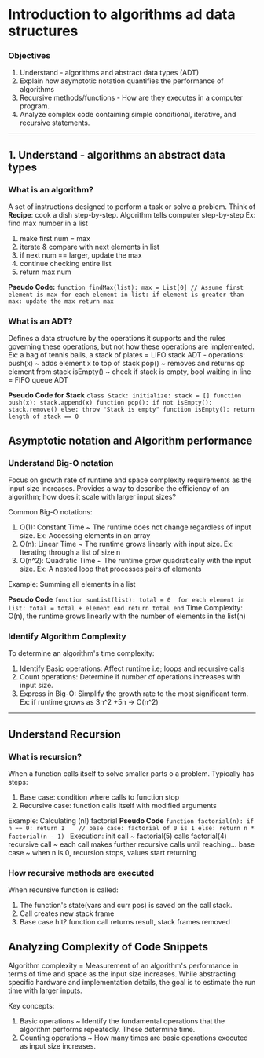 # Introduction to algorithms ad data structures

### Objectives

1. Understand - algorithms and abstract data types (ADT)
2. Explain how asymptotic notation quantifies the performance of algorithms
3. Recursive methods/functions - How are they executes in a computer program.
4. Analyze complex code containing simple conditional, iterative, and recursive statements.

---

## 1. Understand - algorithms an abstract data types

### What is an algorithm?

A set of instructions designed to perform a task or solve a problem.
Think of **Recipe**: cook a dish step-by-step. Algorithm tells computer step-by-step
Ex: find max number in a list

1. make first num = max
2. iterate & compare with next elements in list
3. if next num == larger, update the max
4. continue checking entire list
5. return max num

**Pseudo Code:**
`function findMax(list):
    max = List[0] // Assume first element is max
    for each element in list:
      if element is greater than max:
        update the max
      return max`

### What is an ADT?

Defines a data structure by the operations it supports and the rules governing these operations, but not how these operations are implemented.
Ex: a bag of tennis balls, a stack of plates = LIFO stack ADT - operations: push(x) ~ adds element x to top of stack
pop() ~ removes and returns op element from stack
isEmpty() ~ check if stack is empty, bool
waiting in line = FIFO queue ADT

**Pseudo Code for Stack**
`class Stack:
    initialize:
      stack = []
    function push(x):
      stack.append(x)
    function pop():
      if not isEmpty():
        stack.remove()
      else:
        throw "Stack is empty"
    function isEmpty():
      return length of stack == 0
`

## Asymptotic notation and Algorithm performance

### Understand Big-O notation

Focus on growth rate of runtime and space complexity requirements as the input size increases.
Provides a way to describe the efficiency of an algorithm; how does it scale with larger input sizes?

Common Big-O notations:

1. O(1): Constant Time ~ The runtime does not change regardless of input size.
   Ex: Accessing elements in an array
2. O(n): Linear Time ~ The runtime grows linearly with input size.
   Ex: Iterating through a list of size n
3. O(n^2): Quadratic Time ~ The runtime grow quadratically with the input size.
   Ex: A nested loop that processes pairs of elements

Example: Summing all elements in a list

**Pseudo Code**
`function sumList(list):
  total = 0 
  for each element in list:
    total = total + element
    end
  return total
  end`
Time Complexity: O(n), the runtime grows linearly with the number of elements in the list(n)

### Identify Algorithm Complexity

To determine an algorithm's time complexity:

1. Identify Basic operations: Affect runtime i.e; loops and recursive calls
2. Count operations: Determine if number of operations increases with input size.
3. Express in Big-O: Simplify the growth rate to the most significant term. Ex: if runtime grows as 3n^2 +5n -> O(n^2)

---

## Understand Recursion

### What is recursion?

When a function calls itself to solve smaller parts o a problem.
Typically has steps:

1. Base case: condition where calls to function stop
2. Recursive case: function calls itself with modified arguments

Example: Calculating (n!) factorial
**Pseudo Code**
`function factorial(n):
    if n == 0:
      return 1    // base case: factorial of 0 is 1
    else:
      return n * factorial(n - 1)
`
Execution: init call ~ factorial(5) calls factorial(4)
recursive call ~ each call makes further recursive calls until reaching...
base case ~ when n is 0, recursion stops, values start returning

### How recursive methods are executed

When recursive function is called:

1. The function's state(vars and curr pos) is saved on the call stack.
2. Call creates new stack frame
3. Base case hit? function call returns result, stack frames removed

## Analyzing Complexity of Code Snippets

Algorithm complexity = Measurement of an algorithm's performance in terms of time and space as the input size increases.
While abstracting specific hardware and implementation details, the goal is to estimate the run time with larger inputs.

Key concepts:

1. Basic operations ~ Identify the fundamental operations that the algorithm performs repeatedly. These determine time.
2. Counting operations ~ How many times are basic operations executed as input size increases.
